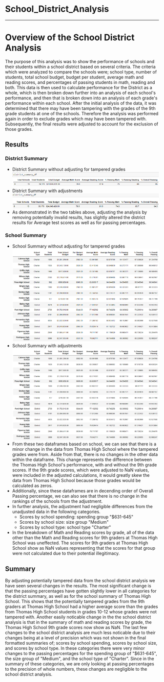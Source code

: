 # School_District_Analysis
---
# Overview of the School District Analysis
The purpose of this analysis was to show the performance of schools and their students within a school district based on several criteria.  The criteria which were analyzed to compare the schools were; school type, number of students, total school budget, budget per student, average math and reading scores, and percentages of passing students in math, reading and both.  This data is then used to calculate performance for the District as a whole, which is then broken down further into an analysis of each school's performance, and then that is broken down into an analysis of each grade's performance within each school.  After the initial analysis of the data, it was determined that there may have been tampering with the grades of the 9th grade students at one of the schools.  Therefore the analysis was performed again in order to exclude grades which may have been tampered with.  Subsequently, the final results were adjusted to account for the exclusion of those grades.
## Results
### District Summary
- District Summary without adjusting for tampered grades
![DistrictAnalysisOriginal](https://github.com/conpm/School_District_Analysis/blob/main/Resources/DistrictAnalysisOriginal.PNG)
- District Summary with adjustments
![DistrictAnalysisAdjusted](https://github.com/conpm/School_District_Analysis/blob/main/Resources/DistrictAnalysisAdjusted.PNG)
- As demonstrated in the two tables above, adjusting the analysis by removing potentially invalid results, has slightly altered the district results for Average test scores as well as for passing percentages.
### School Summary
- School Summary without adjusting for tampered grades
![SchoolAnalysisOriginal](https://github.com/conpm/School_District_Analysis/blob/main/Resources/SchoolAnalysisOriginal.PNG)
- School Summary with adjustments
![SchoolAnalysisAdjusted](https://github.com/conpm/School_District_Analysis/blob/main/Resources/SchoolAnalysisAdjusted.PNG)
- From these two dataframes based on school, we can see that there is a minor change in the data from Thomas High School where the tampered grades were from.  Aside from that, there is no changes in the other data within the dataframe.  This change represents the difference between the Thomas High School's performance, with and without the 9th grade scores.  If the 9th grade scores, which were adjusted to NaN values, were included in the adjusted calculations, it would greatly skew the data from Thomas High School because those grades would be calculated as zeros.
- Additionally, since these dataframes are in decending order of Overall Passing percentage, we can also see that there is no change in the rankings of the schools from the adjustment.
- In further analysis, the adjustment had negligible differences from the unadjusted data in the following categories.
  - Scores by school spending: spending group "$631-645"
  - Scores by school size: size group "Medium"
  - Scores by school type: school type "Charter"
- In the breakdown of Math and Reading scores by grade, all of the data other than the Math and Reading scores for 9th graders at Thomas High School was uneffected.  The scores for 9th graders at Thomas High School show as NaN values representing that the scores for that group were not calculated due to their potential illegitimacy.
## Summary
By adjusting potentially tampered data from the school district analysis we have seen several changes in the results.  The most significant change is that the passing percentages have gotten slightly lower in all categories for the district summary, as well as for the school summary of Thomas High School.  This shows that the potentially tampered grades from the 9th graders at Thomas High School had a higher average score than the grades from Thomas High School students in grades 10-12 whose grades were not tampered with.  Another easily noticable change in the the school district analysis is that in the summary of math and reading scores by grade, the Thomas High School 9th grade scores now show as NaN.  The last few changes to the school district analysis are much less noticable due to their changes being at a level of precision which was not shown in the final formatted summaries of; scores by school spending, scores by school size, and scores by school type.  In these categories there were very minor changes to the passing percentages for the spending group of "$631-645", the size group of "Medium", and the school type of "Charter".  Since in the summary of these categories, we are only looking at passing percentages to the precision of whole numbers, these changes are negligible to the school district analysis. 

